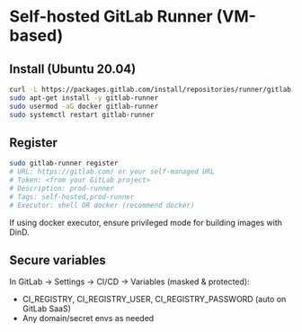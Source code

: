 # Self-hosted GitLab Runner (VM-based)

## Install (Ubuntu 20.04)

```bash
curl -L https://packages.gitlab.com/install/repositories/runner/gitlab-runner/script.deb.sh | sudo bash
sudo apt-get install -y gitlab-runner
sudo usermod -aG docker gitlab-runner
sudo systemctl restart gitlab-runner
```

## Register

```bash
sudo gitlab-runner register
# URL: https://gitlab.com/ or your self-managed URL
# Token: <from your GitLab project>
# Description: prod-runner
# Tags: self-hosted,prod-runner
# Executor: shell OR docker (recommend docker)
```

If using docker executor, ensure privileged mode for building images with DinD.

## Secure variables

In GitLab -> Settings -> CI/CD -> Variables (masked & protected):
- CI_REGISTRY, CI_REGISTRY_USER, CI_REGISTRY_PASSWORD (auto on GitLab SaaS)
- Any domain/secret envs as needed
